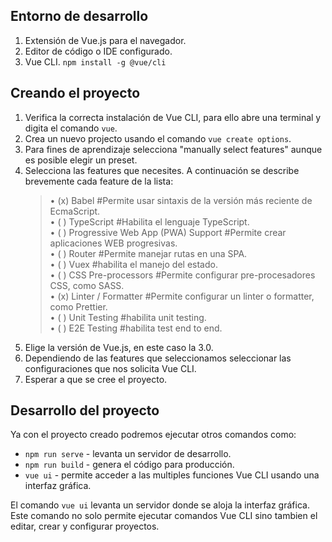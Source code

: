## Entorno de desarrollo

1. Extensi&oacute;n de Vue.js para el navegador.
1. Editor de c&oacute;digo o IDE configurado.
1. Vue CLI. `npm install -g @vue/cli`

## Creando el proyecto

1. Verifica la correcta instalaci&oacute;n de Vue CLI, para ello abre una terminal y digita el comando `vue`.
1. Crea un nuevo projecto usando el comando `vue create options`.
1. Para fines de aprendizaje selecciona "manually select features" aunque es posible elegir un preset.
1. Selecciona las features que necesites. A continuación se describe brevemente cada feature de la lista:  
    > • (x) Babel #Permite usar sintaxis de la versi&oacute;n m&aacute;s reciente de EcmaScript.  
    > • ( ) TypeScript #Habilita el lenguaje TypeScript.  
    > • ( ) Progressive Web App (PWA) Support #Permite crear aplicaciones WEB progresivas.  
    > • ( ) Router #Permite manejar rutas en una SPA.  
    > • ( ) Vuex #habilita el manejo del estado.  
    > • ( ) CSS Pre-processors #Permite configurar pre-procesadores CSS, como SASS.  
    > • (x) Linter / Formatter #Permite configurar un linter o formatter, como Prettier.  
    > • ( ) Unit Testing #habilita unit testing.  
    > • ( ) E2E Testing #habilita test end to end.  
1. Elige la versi&oacute;n de Vue.js, en este caso la 3.0.
1. Dependiendo de las features que seleccionamos seleccionar las configuraciones que nos solicita Vue CLI.
1. Esperar a que se cree el proyecto.

## Desarrollo del proyecto

Ya con el proyecto creado podremos ejecutar otros comandos como: 
- `npm run serve` - levanta un servidor de desarrollo.
- `npm run build` - genera el c&oacute;digo para producci&oacute;n.
- `vue ui` - permite acceder a las multiples funciones Vue CLI usando una interfaz gr&aacute;fica.

El comando `vue ui` levanta un servidor donde se aloja la interfaz gr&aacute;fica. Este comando no solo permite ejecutar comandos Vue CLI sino tambien el editar, crear y configurar proyectos.
